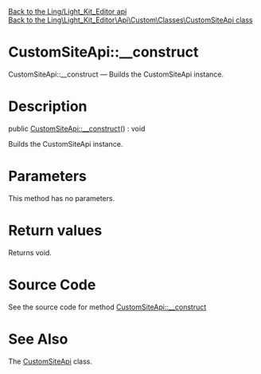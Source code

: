 [Back to the Ling/Light_Kit_Editor api](https://github.com/lingtalfi/Light_Kit_Editor/blob/master/doc/api/Ling/Light_Kit_Editor.md)<br>
[Back to the Ling\Light_Kit_Editor\Api\Custom\Classes\CustomSiteApi class](https://github.com/lingtalfi/Light_Kit_Editor/blob/master/doc/api/Ling/Light_Kit_Editor/Api/Custom/Classes/CustomSiteApi.md)


CustomSiteApi::__construct
================



CustomSiteApi::__construct — Builds the CustomSiteApi instance.




Description
================


public [CustomSiteApi::__construct](https://github.com/lingtalfi/Light_Kit_Editor/blob/master/doc/api/Ling/Light_Kit_Editor/Api/Custom/Classes/CustomSiteApi/__construct.md)() : void




Builds the CustomSiteApi instance.




Parameters
================

This method has no parameters.


Return values
================

Returns void.








Source Code
===========
See the source code for method [CustomSiteApi::__construct](https://github.com/lingtalfi/Light_Kit_Editor/blob/master/Api/Custom/Classes/CustomSiteApi.php#L21-L24)


See Also
================

The [CustomSiteApi](https://github.com/lingtalfi/Light_Kit_Editor/blob/master/doc/api/Ling/Light_Kit_Editor/Api/Custom/Classes/CustomSiteApi.md) class.



